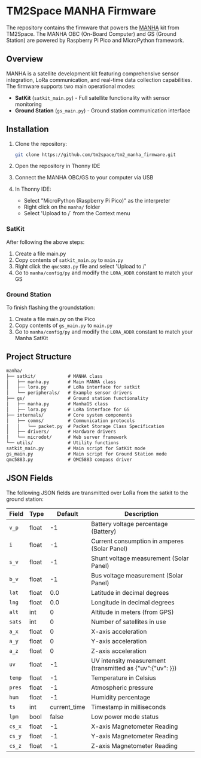 # TM2Space MANHA Firmware

The repository contains the firmware that powers the [MANHA](https://manha.tm2.space) kit from TM2Space. The MANHA OBC (On-Board Computer) and GS (Ground Station) are powered by Raspberry Pi Pico and MicroPython framework.

## Overview

MANHA is a satellite development kit featuring comprehensive sensor integration, LoRa communication, and real-time data collection capabilities. The firmware supports two main operational modes:

- **SatKit** (`satkit_main.py`) - Full satellite functionality with sensor monitoring
- **Ground Station** (`gs_main.py`) - Ground station communication interface

## Installation

1. Clone the repository:

   ```bash
   git clone https://github.com/tm2space/tm2_manha_firmware.git
   ```

2. Open the repository in Thonny IDE

3. Connect the MANHA OBC/GS to your computer via USB

4. In Thonny IDE:
   - Select "MicroPython (Raspberry Pi Pico)" as the interpreter
   - Right click on the `manha/` folder
   - Select 'Upload to /` from the Context menu

### SatKit

After following the above steps:

1. Create a file main.py
2. Copy contents of `satkit_main.py` to `main.py`
3. Right click the `qmc5883.py` file and select 'Upload to /'
4. Go to `manha/config/py` and modify the `LORA_ADDR` constant to match your GS

### Ground Station

To finish flashing the groundstation:

1. Create a file main.py on the Pico
2. Copy contents of `gs_main.py` to `main.py`
3. Go to `manha/config/py` and modify the `LORA_ADDR` constant to match your Manha SatKit

## Project Structure

```txt
manha/
├── satkit/            # MANHA class
│   ├── manha.py       # Main MANHA class
│   ├── lora.py        # LoRa interface for satkit
│   └── peripherals/   # Example sensor drivers
├── gs/                # Ground station functionality
│   ├── manha.py       # ManhaGS class
│   ├── lora.py        # LoRa interface for GS
├── internals/         # Core system components
│   ├── comms/         # Communication protocols
│   │   └── packet.py  # Packet Storage Class Specification
│   ├── drivers/       # Hardware drivers
│   └── microdot/      # Web server framework
└── utils/             # Utility functions
satkit_main.py         # Main script for SatKit mode
gs_main.py             # Main script for Ground Station mode
qmc5883.py             # QMC5883 compass driver
```

## JSON Fields

The following JSON fields are transmitted over LoRa from the satkit to the ground station:

| Field | Type | Default | Description |
|-------|------|---------|-------------|
| `v_p` | float | -1 | Battery voltage percentage (Battery) |
| `i` | float | -1 | Current consumption in amperes (Solar Panel) |
| `s_v` | float | -1 | Shunt voltage measurement (Solar Panel) |
| `b_v` | float | -1 | Bus voltage measurement (Solar Panel) |
| `lat` | float | 0.0 | Latitude in decimal degrees |
| `lng` | float | 0.0 | Longitude in decimal degrees |
| `alt` | int | 0 | Altitude in meters (from GPS) |
| `sats` | int | 0 | Number of satellites in use |
| `a_x` | float | 0 | X-axis acceleration |
| `a_y` | float | 0 | Y-axis acceleration |
| `a_z` | float | 0 | Z-axis acceleration |
| `uv` | float | -1 | UV intensity measurement (transmitted as {"uv":{"uv": <value>}}) |
| `temp` | float | -1 | Temperature in Celsius |
| `pres` | float | -1 | Atmospheric pressure |
| `hum` | float | -1 | Humidity percentage |
| `ts` | int | current_time | Timestamp in milliseconds |
| `lpm` | bool | false | Low power mode status |
| `cs_x` | float | -1 | X-axis Magnetometer Reading |
| `cs_y` | float | -1 | Y-axis Magnetometer Reading |
| `cs_z` | float | -1 | Z-axis Magnetometer Reading |
